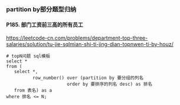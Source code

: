 ### partition by部分题型归纳

#### P185. 部门工资前三高的所有员工
https://leetcode-cn.com/problems/department-top-three-salaries/solution/tu-jie-sqlmian-shi-ti-jing-dian-topnwen-ti-by-houz/
~~~text
# topN问题 sql模板
select *
from (
   select *, 
          row_number() over (partition by 要分组的列名
                       order by 要排序的列名 desc) as 排名
   from 表名) as a
where 排名 <= N;
~~~